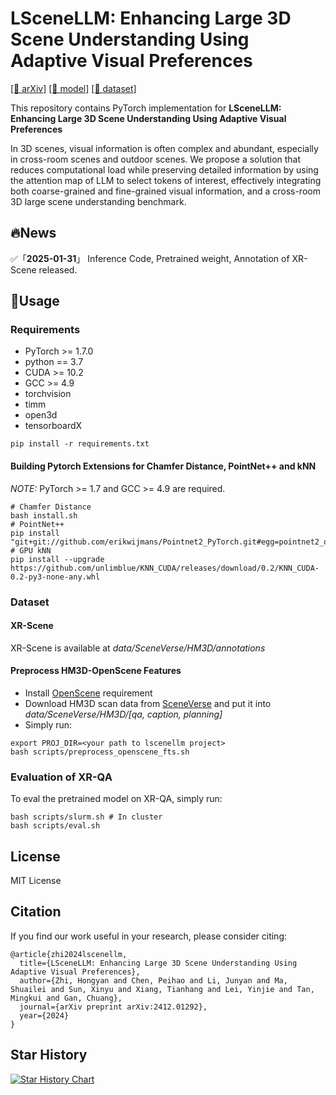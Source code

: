 # LSceneLLM: Enhancing Large 3D Scene Understanding Using Adaptive Visual Preferences


[[📖 arXiv]](https://arxiv.org/abs/2412.01292) 
[[🤖 model]](https://huggingface.co/Hoyard/LSceneLLM)
[[📑 dataset]](https://huggingface.co/datasets/Hoyard/XR-Scene)

This repository contains PyTorch implementation for __LSceneLLM: Enhancing Large 3D Scene Understanding Using Adaptive Visual Preferences__ 

In 3D scenes, visual information is often complex and abundant, especially in cross-room scenes and outdoor scenes. We propose a solution that reduces computational load while preserving detailed information by using the attention map of LLM to select tokens of interest, effectively integrating both coarse-grained and fine-grained visual information, and a cross-room 3D large scene understanding benchmark.

## 🔥News
✅「**2025-01-31**」 Inference Code, Pretrained weight, Annotation of XR-Scene released.


## 🔧Usage

### Requirements

- PyTorch >= 1.7.0
- python == 3.7
- CUDA >= 10.2
- GCC >= 4.9 
- torchvision
- timm
- open3d
- tensorboardX

```
pip install -r requirements.txt
```

#### Building Pytorch Extensions for Chamfer Distance, PointNet++ and kNN

*NOTE:* PyTorch >= 1.7 and GCC >= 4.9 are required.

```
# Chamfer Distance
bash install.sh
# PointNet++
pip install "git+git://github.com/erikwijmans/Pointnet2_PyTorch.git#egg=pointnet2_ops&subdirectory=pointnet2_ops_lib"
# GPU kNN
pip install --upgrade https://github.com/unlimblue/KNN_CUDA/releases/download/0.2/KNN_CUDA-0.2-py3-none-any.whl
```

### Dataset
#### XR-Scene
XR-Scene is available at *data/SceneVerse/HM3D/annotations* 

#### Preprocess HM3D-OpenScene Features
- Install [OpenScene](https://github.com/pengsongyou/openscene) requirement
- Download HM3D scan data from [SceneVerse](https://scene-verse.github.io/) and put it into *data/SceneVerse/HM3D/[qa, caption, planning]*
- Simply run:
```
export PROJ_DIR=<your path to lscenellm project>
bash scripts/preprocess_openscene_fts.sh
```

### Evaluation of XR-QA
To eval the pretrained model on XR-QA, simply run: 
```
bash scripts/slurm.sh # In cluster
bash scripts/eval.sh
```

## License
MIT License

## Citation
If you find our work useful in your research, please consider citing: 
```
@article{zhi2024lscenellm,
  title={LSceneLLM: Enhancing Large 3D Scene Understanding Using Adaptive Visual Preferences},
  author={Zhi, Hongyan and Chen, Peihao and Li, Junyan and Ma, Shuailei and Sun, Xinyu and Xiang, Tianhang and Lei, Yinjie and Tan, Mingkui and Gan, Chuang},
  journal={arXiv preprint arXiv:2412.01292},
  year={2024}
}
```


## Star History
[![Star History Chart](https://api.star-history.com/svg?repos=Hoyyyaard/LSceneLLM&type=Date)](https://star-history.com/#Hoyyyaard/LSceneLLM&Date)